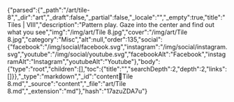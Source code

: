 {"parsed":{"_path":"/art/tile-8","_dir":"art","_draft":false,"_partial":false,"_locale":"","_empty":true,"title":"Tiles | VIII","description":"Pattern play. Gaze into the center and find out what you see","img":"/img/art/Tile 8.jpg","cover":"/img/art/Tile 8.jpg","category":"Misc","alt":null,"order":135,"social":{"facebook":"/img/social/facebook.svg","instagram":"/img/social/instagram.svg","youtube":"/img/social/youtube.svg","facebookAlt":"Facebook","instagramAlt":"Instagram","youtubeAlt":"Youtube"},"body":{"type":"root","children":[],"toc":{"title":"","searchDepth":2,"depth":2,"links":[]}},"_type":"markdown","_id":"content:art:Tile 8.md","_source":"content","_file":"art/Tile 8.md","_extension":"md"},"hash":"17azuZDA7u"}